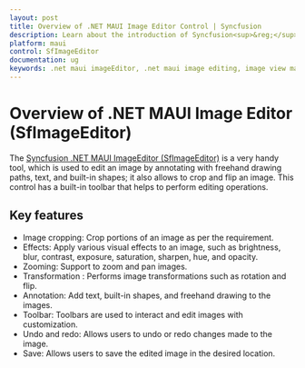 ```yaml
---
layout: post
title: Overview of .NET MAUI Image Editor Control | Syncfusion
description: Learn about the introduction of Syncfusion<sup>&reg;</sup> .NET MAUI ImageEditor(SfImageEditor) control, its basic features, and the functionalities of imageeditor.
platform: maui
control: SfImageEditor
documentation: ug
keywords: .net maui imageEditor, .net maui image editing, image view maui.
---
```


# Overview of .NET MAUI Image Editor (SfImageEditor)

The [Syncfusion .NET MAUI ImageEditor (SfImageEditor)](https://www.syncfusion.com/maui-controls/maui-image-editor) is a very handy tool, which is used to edit an image by annotating with freehand drawing paths, text, and built-in shapes; it also allows to crop and flip an image. This control has a built-in toolbar that helps to perform editing operations.

## Key features
 * Image cropping: Crop portions of an image as per the requirement.
 * Effects: Apply various visual effects to an image, such as brightness, blur, contrast, exposure, saturation, sharpen, hue, and opacity.
 * Zooming: Support to zoom and pan images.
 * Transformation : Performs image transformations such as rotation and flip.
 * Annotation: Add text, built-in shapes, and freehand drawing to the images.
 * Toolbar: Toolbars are used to interact and edit images with customization.
 * Undo and redo: Allows users to undo or redo changes made to the image.
 * Save: Allows users to save the edited image in the desired location.
